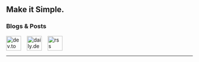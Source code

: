 ## Make it Simple.

### Blogs & Posts

<p align="left" style='display:flex; gap:1rem'>
<a href="https://dev.to/vyshnavprasad" target="blank"><img align="center" src="public/static/svg/dev-to.svg" alt="dev.to" height="40" width="40" /></a>
<a href="https://app.daily.dev/vyshnavprasad" target="blank"><img align="center" src="public/static/svg/daily-dev.svg" alt="daily.dev" height="40" width="40" /></a>
<a href="https://vyshnavprasad.pages.dev/rss.xml" target="blank"><img align="center" src="public/static/svg/rss.svg" alt="rss" height="40" width="40" /></a>

</p>

---
